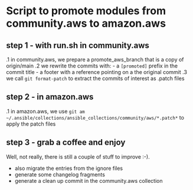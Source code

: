 # Script to promote modules from community.aws to amazon.aws


## step 1 - with run.sh in community.aws

.1 in community.aws, we prepare a promote_aws_branch that is a copy of origin/main
.2 we rewrite the commits with:
    - a `[promoted]` prefix in the commit title
    - a footer with a reference pointing on a the original commit
.3 we call `git format-patch` to extract the commits of interest as .patch files

## step 2 - in amazon.aws

.1 in amazon.aws, we use `git am ~/.ansible/collections/ansible_collections/community/aws/*.patch*` to apply the patch files

## step 3 - grab a coffee and enjoy

Well, not really, there is still a couple of stuff to improve :-).

- also migrate the entries from the ignore files
- generate some changelog fragments
- generate a clean up commit in the community.aws collection
